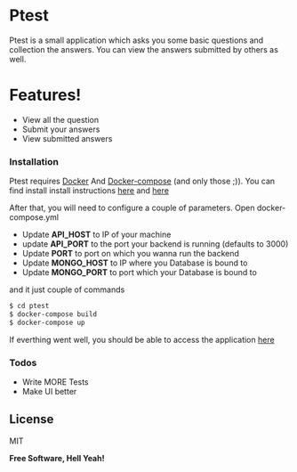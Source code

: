 # Ptest
Ptest is a small application  which asks you some basic questions and collection the answers. You can view the answers submitted by others as well.
# Features!

  - View all the question
  - Submit your answers
  - View submitted answers



### Installation

Ptest requires [Docker] And [Docker-compose] (and only those ;)).  You can find install install instructions [here](https://www.digitalocean.com/comamunity/tutorials/how-to-install-and-use-docker-on-ubuntu-16-04) and [here](https://docs.docker.com/compose/install/)

After that, you will need to configure a couple of parameters. Open docker-compose.yml
- Update **API_HOST** to IP of your machine
- update **API_PORT** to the port your backend is running (defaults to 3000)
- Update **PORT** to port on which you wanna run the backend
- Update **MONGO_HOST** to IP where you Database is bound to
- Update **MONGO_PORT** to port which your Database is bound to

and it just couple of commands
```sh
$ cd ptest
$ docker-compose build
$ docker-compose up
```

If everthing went well, you should be able to access the application [here](http://localhost:8085)





### Todos

 - Write MORE Tests
 - Make UI better

License
----

MIT

**Free Software, Hell Yeah!**

[//]: # (These are reference links used in the body of this note and get stripped out when the markdown processor does its job. There is no need to format nicely because it shouldn't be seen. Thanks SO - http://stackoverflow.com/questions/4823468/store-comments-in-markdown-syntax)

   [Docker]: <https://www.docker.com/>
   [Docker-compose]: <https://docs.docker.com/compose/>




